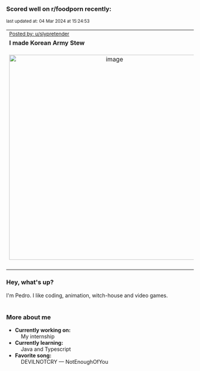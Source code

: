 ### Scored well on r/foodporn recently:

<p align="left"><sub>last updated at: 04 Mar 2024 at 15:24:53</sub></p>

|   |
| --- |
| <sub>[Posted by: u/slypretender][source]</sub> |
| **I made Korean Army Stew** | 
|<p align="center"> <img alt="image" src="https://i.redd.it/rk66dkfm5ylc1.jpeg" width="550" /> </p>|
|   |

### Hey, what's up?

I'm Pedro. I like coding, animation, witch-house and video games.<br><br>

### More about me
- **Currently working on:**  
&nbsp;&nbsp;&nbsp;&nbsp;My internship
- **Currently learning:**  
&nbsp;&nbsp;&nbsp;&nbsp;Java and Typescript
- **Favorite song:**  
&nbsp;&nbsp;&nbsp;&nbsp;DEVILNOTCRY — NotEnoughOfYou<br><br>

  



  
  
  
[linkedin]: https://linkedin.com/in/pedro-h-r-gomes-8a487b14a/
[gmail]: mailto:pilique11@gmail.com
[source]: https://reddit.com/r/FoodPorn/comments/1b4s1l5/i_made_korean_army_stew/
[redditAPI]: https://www.reddit.com/dev/api/